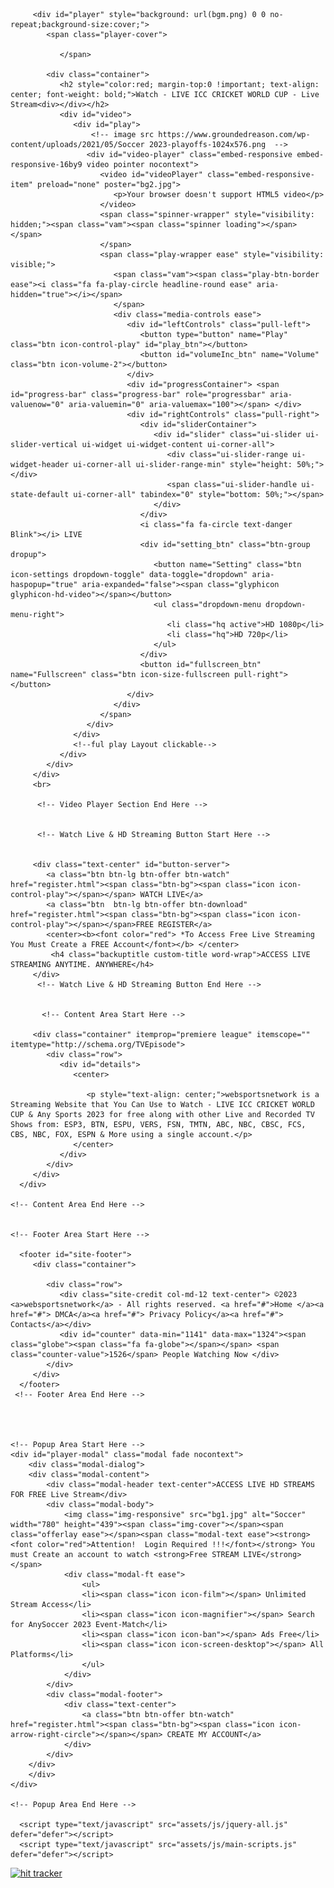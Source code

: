 <!DOCTYPE html>
<html prefix="og: http://ogp.me/ns#" lang="en-US">
   


<!-- Mirrored from websportsnetwork.com/Soccer 2023 ootball/ by HTTrack Website Copier/3.x [XR&CO'2014], Mon, 13 Sep 2021 19:00:15 GMT -->
<!-- Added by HTTrack -->
<!-- Mirrored from livefreedirectv.xyz/soccer/ by HTTrack Website Copier/3.x [XR&CO'2014], Wed, 25 Jan 2023 17:00:55 GMT -->
<meta http-equiv="content-type" content="text/html;charset=UTF-8" /><!-- /Added by HTTrack -->
<head>
      <meta http-equiv="content-type" content="text/html; charset=UTF-8">
      <meta charset="UTF-8">
      <meta name="viewport" content="width=device-width, initial-scale=1">
      <meta name="theme-color" content="#111111">
      <title>LIVE ICC CRICKET WORLD CUP Live Online Without Cable</title>
      <meta name="description" property="We show you the best way to live stream your favoriteSoccer 2023 team online without cable.">
      <meta name="robots" content="noodp"> <link rel="canonical" href="#"> <meta property="og:locale" content="en_US"> <meta property="og:type" content="website"> <meta property="og:url" content="">
      <meta property="og:site_name" content="Live Streaming Online">
      <link rel="stylesheet" id="bootstrap-css" href="assets/css/all-css.css" type="text/css" media="all"> 
      <link rel="stylesheet" id="style-font" href="assets/css/main-style.css" type="text/css" media="all">
      <link rel="shortcut icon" type="image/png" href="assets/Image/logo.png">
   </head>
   
   <body class=" page page-champions-1"> 
      <div id="main"> 
        <!-- Video Player Section Start Here -->

         <div id="player" style="background: url(bgm.png) 0 0 no-repeat;background-size:cover;">
            <span class="player-cover">
               
               </span>
            
            <div class="container">
               <h2 style="color:red; margin-top:0 !important; text-align: center; font-weight: bold;">Watch - LIVE ICC CRICKET WORLD CUP - Live Stream<div></div></h2>
               <div id="video">
                  <div id="play">
                      <!-- image src https://www.groundedreason.com/wp-content/uploads/2021/05/Soccer 2023-playoffs-1024x576.png  -->
                     <div id="video-player" class="embed-responsive embed-responsive-16by9 video pointer nocontext">
                        <video id="videoPlayer" class="embed-responsive-item" preload="none" poster="bg2.jpg">
                           <p>Your browser doesn't support HTML5 video</p>
                        </video>
                        <span class="spinner-wrapper" style="visibility: hidden;"><span class="vam"><span class="spinner loading"></span></span>
                        </span> 
                        <span class="play-wrapper ease" style="visibility: visible;">
                           <span class="vam"><span class="play-btn-border ease"><i class="fa fa-play-circle headline-round ease" aria-hidden="true"></i></span>
                           </span>
                           <div class="media-controls ease">
                              <div id="leftControls" class="pull-left">
                                 <button type="button" name="Play" class="btn icon-control-play" id="play_btn"></button>
                                 <button id="volumeInc_btn" name="Volume" class="btn icon-volume-2"></button>
                              </div>
                              <div id="progressContainer"> <span id="progress-bar" class="progress-bar" role="progressbar" aria-valuenow="0" aria-valuemin="0" aria-valuemax="100"></span> </div>
                              <div id="rightControls" class="pull-right">
                                 <div id="sliderContainer">
                                    <div id="slider" class="ui-slider ui-slider-vertical ui-widget ui-widget-content ui-corner-all">
                                       <div class="ui-slider-range ui-widget-header ui-corner-all ui-slider-range-min" style="height: 50%;"></div>
                                       <span class="ui-slider-handle ui-state-default ui-corner-all" tabindex="0" style="bottom: 50%;"></span> 
                                    </div>
                                 </div>
                                 <i class="fa fa-circle text-danger Blink"></i> LIVE
                                 <div id="setting_btn" class="btn-group dropup">
                                    <button name="Setting" class="btn icon-settings dropdown-toggle" data-toggle="dropdown" aria-haspopup="true" aria-expanded="false"><span class="glyphicon glyphicon-hd-video"></span></button>
                                    <ul class="dropdown-menu dropdown-menu-right">
                                       <li class="hq active">HD 1080p</li>
                                       <li class="hq">HD 720p</li>
                                    </ul>
                                 </div>
                                 <button id="fullscreen_btn" name="Fullscreen" class="btn icon-size-fullscreen pull-right"></button>
                              </div>
                           </div>
                        </span>
                     </div>
                  </div>
                  <!--ful play Layout clickable-->
               </div>
            </div>
         </div>
         <br>

          <!-- Video Player Section End Here -->


          <!-- Watch Live & HD Streaming Button Start Here -->
          
          
         <div class="text-center" id="button-server">
            <a class="btn btn-lg btn-offer btn-watch" href="register.html"><span class="btn-bg"><span class="icon icon-control-play"></span></span> WATCH LIVE</a>
            <a class="btn  btn-lg btn-offer btn-download" href="register.html"><span class="btn-bg"><span class="icon icon-control-play"></span></span>FREE REGISTER</a>
            <center><b><font color="red"> *To Access Free Live Streaming You Must Create a FREE Account</font></b> </center>
             <h4 class="backuptitle custom-title word-wrap">ACCESS LIVE STREAMING ANYTIME. ANYWHERE</h4>
         </div>
          <!-- Watch Live & HD Streaming Button End Here -->


           <!-- Content Area Start Here -->

         <div class="container" itemprop="premiere league" itemscope="" itemtype="http://schema.org/TVEpisode">
            <div class="row">
               <div id="details">
                  <center>
                    
                     <p style="text-align: center;">websportsnetwork is a Streaming Website that You Can Use to Watch - LIVE ICC CRICKET WORLD CUP & Any Sports 2023 for free along with other Live and Recorded TV Shows from: ESP3, BTN, ESPU, VERS, FSN, TMTN, ABC, NBC, CBSC, FCS, CBS, NBC, FOX, ESPN & More using a single account.</p>
                  </center>
               </div>
            </div>
         </div>
      </div>

    <!-- Content Area End Here -->
 

    <!-- Footer Area Start Here -->

      <footer id="site-footer">
         <div class="container">
      
            <div class="row">
               <div class="site-credit col-md-12 text-center"> ©2023 <a>websportsnetwork</a> - All rights reserved. <a href="#">Home </a><a href="#"> DMCA</a><a href="#"> Privacy Policy</a><a href="#"> Contacts</a></div>
               <div id="counter" data-min="1141" data-max="1324"><span class="globe"><span class="fa fa-globe"></span></span> <span class="counter-value">1526</span> People Watching Now </div>
            </div>
         </div>
      </footer>
     <!-- Footer Area End Here -->


     
    
    <!-- Popup Area Start Here --> 
    <div id="player-modal" class="modal fade nocontext">
        <div class="modal-dialog">
        <div class="modal-content">
            <div class="modal-header text-center">ACCESS LIVE HD STREAMS FOR FREE Live Stream</div>
            <div class="modal-body">
                <img class="img-responsive" src="bg1.jpg" alt="Soccer" width="780" height="439"><span class="img-cover"></span><span class="offerlay ease"></span><span class="modal-text ease"><strong><font color="red">Attention!  Login Required !!!</font></strong> You must Create an account to watch <strong>Free STREAM LIVE</strong></span>
                <div class="modal-ft ease">
                    <ul>
                    <li><span class="icon icon-film"></span> Unlimited Stream Access</li>
                    <li><span class="icon icon-magnifier"></span> Search for AnySoccer 2023 Event-Match</li>
                    <li><span class="icon icon-ban"></span> Ads Free</li>
                    <li><span class="icon icon-screen-desktop"></span> All Platforms</li>
                    </ul>
                </div>
            </div>
            <div class="modal-footer">
                <div class="text-center">
                    <a class="btn btn-offer btn-watch" href="register.html"><span class="btn-bg"><span class="icon icon-arrow-right-circle"></span></span> CREATE MY ACCOUNT</a>
                </div>
            </div>
        </div>
        </div>
    </div>

    <!-- Popup Area End Here -->

      <script type="text/javascript" src="assets/js/jquery-all.js" defer="defer"></script>
      <script type="text/javascript" src="assets/js/main-scripts.js" defer="defer"></script>

   <!-- Histats.com  START  (aync)-->
<script type="text/javascript">var _Hasync= _Hasync|| [];
_Hasync.push(['Histats.start', '1,4806787,4,0,0,0,00010000']);
_Hasync.push(['Histats.fasi', '1']);
_Hasync.push(['Histats.track_hits', '']);
(function() {
var hs = document.createElement('script'); hs.type = 'text/javascript'; hs.async = true;
hs.src = ('//s10.histats.com/js15_as.js');
(document.getElementsByTagName('head')[0] || document.getElementsByTagName('body')[0]).appendChild(hs);
})();</script>
<noscript><a href="/" target="_blank"><img  src="//sstatic1.histats.com/0.gif?4806787&101" alt="hit tracker" border="0"></a></noscript>
<!-- Histats.com  END  -->
